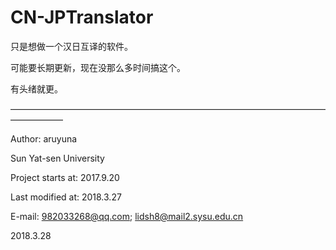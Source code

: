 # CN-JPTranslator

只是想做一个汉日互译的软件。

可能要长期更新，现在没那么多时间搞这个。

有头绪就更。

——————————————————————————————————————————

Author: aruyuna 

Sun Yat-sen University

Project starts at: 2017.9.20

Last modified at: 2018.3.27

E-mail: 982033268@qq.com; lidsh8@mail2.sysu.edu.cn

2018.3.28
